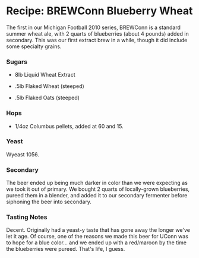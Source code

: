 Recipe: BREWConn Blueberry Wheat
================================

The first in our Michigan Football 2010 series, BREWConn is a standard summer wheat ale, with 2 quarts of blueberries (about 4 pounds) added in secondary. This was our first extract brew in a while, though it did include some specialty grains.

### Sugars

*   8lb Liquid Wheat Extract

*   .5lb Flaked Wheat (steeped)

*   .5lb Flaked Oats (steeped)

### Hops

*   1/4oz Columbus pellets, added at 60 and 15.

### Yeast

Wyeast 1056.

### Secondary

The beer ended up being much darker in color than we were expecting as we took it out of primary. We bought 2 quarts of locally-grown blueberries, pureed them in a blender, and added it to our secondary fermenter before siphoning the beer into secondary.

### Tasting Notes

Decent. Originally had a yeast-y taste that has gone away the longer we've let it age. Of course, one of the reasons we made this beer for UConn was to hope for a blue color... and we ended up with a red/maroon by the time the blueberries were pureed. That's life, I guess.